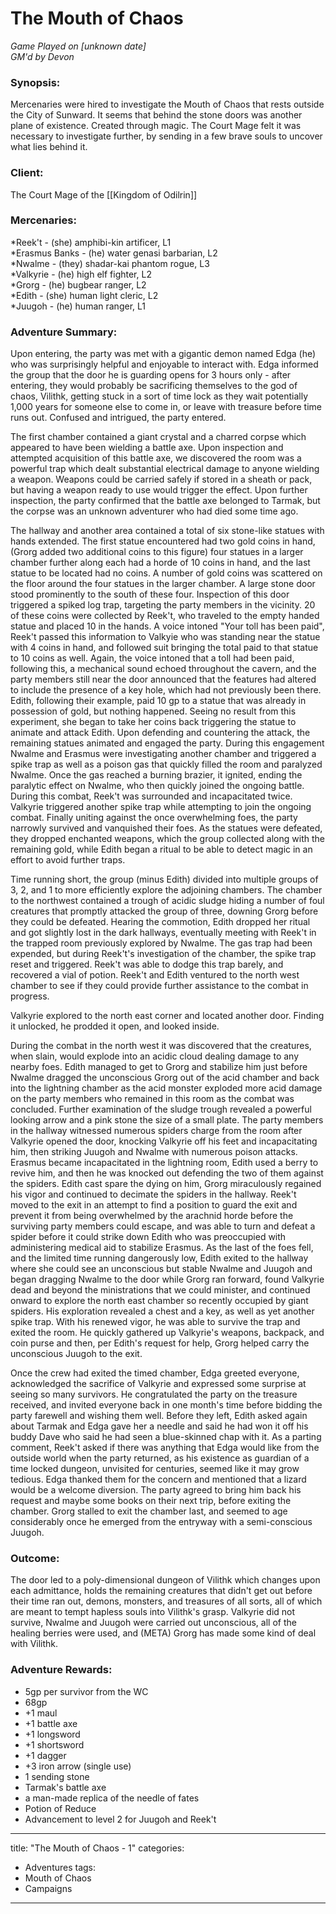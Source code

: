 # The Mouth of Chaos

*Game Played on [unknown date]* </br>
*GM'd by Devon*

### Synopsis:
Mercenaries were hired to investigate the Mouth of Chaos that rests outside the City of Sunward.
It seems that behind the stone doors was another plane of existence. Created through magic. The Court Mage felt it was necessary to investigate further, by sending in a few brave souls to uncover what lies behind it.


### Client:
The Court Mage of the [[Kingdom of Odilrin]]

### Mercenaries:

*Reek't - (she) amphibi-kin artificer, L1 </br>
*Erasmus Banks - (he) water genasi barbarian, L2</br>
*Nwalme - (they) shadar-kai phantom rogue, L3</br>
*Valkyrie - (he) high elf fighter, L2</br>
*Grorg - (he) bugbear ranger, L2</br>
*Edith - (she) human light cleric, L2</br>
*Juugoh - (he) human ranger, L1</br>

### Adventure Summary:
Upon entering, the party was met with a gigantic demon named Edga (he) who was surprisingly helpful and enjoyable to interact with. Edga informed the group that the door he is guarding opens for 3 hours only - after entering, they would probably be sacrificing themselves to the god of chaos, Vilithk, getting stuck in a sort of time lock as they wait potentially 1,000 years for someone else to come in, or leave with treasure before time runs out. Confused and intrigued, the party entered. 

The first chamber contained a giant crystal and a charred corpse which appeared to have been wielding a battle axe.  Upon inspection and attempted acquisition of this battle axe, we discovered the room was a powerful trap which dealt substantial electrical damage to anyone wielding a weapon. Weapons could be carried safely if stored in a sheath or pack, but having a weapon ready to use would trigger the effect. Upon further inspection, the party confirmed that the battle axe belonged to Tarmak, but the corpse was an unknown adventurer who had died some time ago.

The hallway and another area contained a total of six stone-like statues with hands extended.  The first statue encountered had two gold coins in hand, (Grorg added two additional coins to this figure) four statues in a larger chamber further along each had a horde of 10 coins in hand, and the last statue to be located had no coins.  A number of gold coins was scattered on the floor around the four statues in the larger chamber.  A large stone door stood prominently to the south of these four.  Inspection of this door triggered a spiked log trap, targeting the party members in the vicinity.  20 of these coins were collected by Reek't, who traveled to the empty handed statue and placed 10 in the hands.  A voice intoned "Your toll has been paid", Reek't passed this information to Valkyie who was standing near the statue with 4 coins in hand, and followed suit bringing the total paid to that statue to 10 coins as well.  Again, the voice intoned that a toll had been paid, following this, a mechanical sound echoed throughout the cavern, and the party members still near the door announced that the features had altered to include the presence of a key hole, which had not previously been there.  Edith, following their example, paid 10 gp to a statue that was already in possession of gold, but nothing happened.  Seeing no result from this experiment, she began to take her coins back triggering the statue to animate and attack Edith. Upon defending and countering the attack, the remaining statues animated and engaged the party. During this engagement Nwalme and Erasmus were investigating another chamber and triggered a spike trap as well as a poison gas that quickly filled the room and paralyzed Nwalme. Once the gas reached a burning brazier, it ignited, ending the paralytic effect on Nwalme, who then quickly joined the ongoing battle.  During this combat, Reek't was surrounded and incapacitated twice. Valkyrie triggered another spike trap while attempting to join the ongoing combat. Finally uniting against the once overwhelming foes, the party narrowly survived and vanquished their foes.  As the statues were defeated, they dropped enchanted weapons, which the group collected along with the remaining gold, while Edith began a ritual to be able to detect magic in an effort to avoid further traps. 

Time running short, the group (minus Edith) divided into multiple groups of 3, 2, and 1 to more efficiently explore the adjoining chambers. The chamber to the northwest contained a trough of acidic sludge hiding a number of foul creatures that promptly attacked the group of three, downing Grorg before they could be defeated. Hearing the commotion, Edith dropped her ritual and got slightly lost in the dark hallways, eventually meeting with Reek't in the trapped room previously explored by Nwalme.  The gas trap had been expended, but during Reek't's investigation of the chamber, the spike trap reset and triggered.  Reek't was able to dodge this trap barely, and recovered a vial of potion.  Reek't and Edith ventured to the north west chamber to see if they could provide further assistance to the combat in progress.

Valkyrie explored to the north east corner and located another door.  Finding it unlocked, he prodded it open, and looked inside. 

During the combat in the north west it was discovered that the creatures, when slain, would explode into an acidic cloud dealing damage to any nearby foes.  Edith managed to get to Grorg and stabilize him just before Nwalme dragged the unconscious Grorg out of the acid chamber and back into the lightning chamber as the acid monster exploded more acid damage on the party members who remained in this room as the combat was concluded. Further examination of the sludge trough revealed a powerful looking arrow and a pink stone the size of a small plate.  The party members in the hallway witnessed numerous spiders charge from the room after Valkyrie opened the door, knocking Valkyrie off his feet and incapacitating him, then striking Juugoh and Nwalme with numerous poison attacks. Erasmus became incapacitated in the lightning room, Edith used a berry to revive him, and then he was knocked out defending the two of them against the spiders. Edith cast spare the dying on him, Grorg miraculously regained his vigor and continued to decimate the spiders in the hallway. Reek't moved to the exit in an attempt to find a position to guard the exit and prevent it from being overwhelmed by the arachnid horde before the surviving party members could escape, and was able to turn and defeat a spider before it could strike down Edith who was preoccupied with administering medical aid to stabilize Erasmus. As the last of the foes fell, and the limited time running dangerously low, Edith exited to the hallway where she could see an unconscious but stable Nwalme and Juugoh and began dragging Nwalme to the door while Grorg ran forward, found Valkyrie dead and beyond the ministrations that we could minister, and continued onward to explore the north east chamber so recently occupied by giant spiders.  His exploration revealed a chest and a key, as well as yet another spike trap. With his renewed vigor, he was able to survive the trap and exited the room. He quickly gathered up Valkyrie's weapons, backpack, and coin purse and then, per Edith's request for help, Grorg helped carry the unconscious Juugoh to the exit.

Once the crew had exited the timed chamber, Edga greeted everyone, acknowledged the sacrifice of Valkyrie and expressed some surprise at seeing so many survivors. He congratulated the party on the treasure received, and invited everyone back in one month's time before bidding the party farewell and wishing them well. Before they left, Edith asked again about Tarmak and Edga gave her a needle and said he had won it off his buddy Dave who said he had seen a blue-skinned chap with it. As a parting comment, Reek't asked if there was anything that Edga would like from the outside world when the party returned, as his existence as guardian of a time locked dungeon, unvisited for centuries, seemed like it may grow tedious. Edga thanked them for the concern and mentioned that a lizard would be a welcome diversion. The party agreed to bring him back his request and maybe some books on their next trip, before exiting the chamber. Grorg stalled to exit the chamber last, and seemed to age considerably once he emerged from the entryway with a semi-conscious Juugoh.<br />


### Outcome:
The door led to a poly-dimensional dungeon of Vilithk which changes upon each admittance, holds the remaining creatures that didn't get out before their time ran out, demons, monsters, and treasures of all sorts, all of which are meant to tempt hapless souls into Vilithk's grasp. Valkyrie did not survive, Nwalme and Juugoh were carried out unconscious, all of the healing berries were used, and (META) Grorg has made some kind of deal with Vilithk.


### Adventure Rewards:
* 5gp per survivor from the WC </br>
* 68gp </br>
* +1 maul </br>
* +1 battle axe </br>
* +1 longsword </br>
* +1 shortsword </br>
* +1 dagger </br>
* +3 iron arrow (single use) </br>
* 1 sending stone </br>
* Tarmak's battle axe </br>
* a man-made replica of the needle of fates </br>
* Potion of Reduce </br>
* Advancement to level 2 for Juugoh and Reek't </br>

---
title: "The Mouth of Chaos - 1"
categories:
  - Adventures
tags:
  - Mouth of Chaos
  - Campaigns
---
